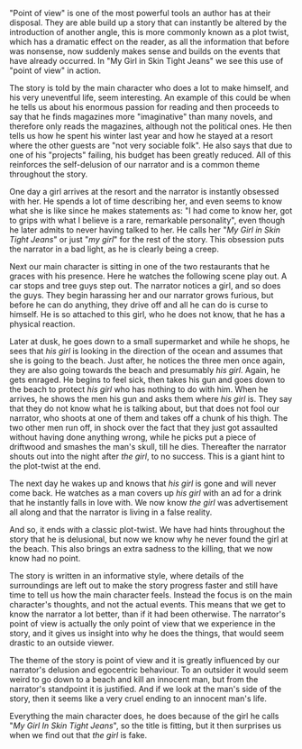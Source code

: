 "Point of view" is one of the most powerful tools an author has at their
disposal. They are able build up a story that can instantly be altered
by the introduction of another angle, this is more commonly known as a
plot twist, which has a dramatic effect on the reader, as all the
information that before was nonsense, now suddenly makes sense and
builds on the events that have already occurred. In "My Girl in Skin
Tight Jeans" we see this use of "point of view" in action.

The story is told by the main character who does a lot to make himself,
and his very uneventful life, seem interesting. An example of this could
be when he tells us about his enormous passion for reading and then
proceeds to say that he finds magazines more "imaginative" than many
novels, and therefore only reads the magazines, although not the
political ones. He then tells us how he spent his winter last year and
how he stayed at a resort where the other guests are "not very sociable
folk". He also says that due to one of his "projects" failing, his
budget has been greatly reduced. All of this reinforces the
self-delusion of our narrator and is a common theme throughout the
story.

One day a girl arrives at the resort and the narrator is instantly
obsessed with her. He spends a lot of time describing her, and even
seems to know what she is like since he makes statements as: "I had come
to know her, got to grips with what I believe is a rare, remarkable
personality", even though he later admits to never having talked to her.
He calls her "*My Girl in Skin Tight Jeans*" or just "*my girl*" for the
rest of the story. This obsession puts the narrator in a bad light, as
he is clearly being a creep.

Next our main character is sitting in one of the two restaurants that he
graces with his presence. Here he watches the following scene play out.
A car stops and tree guys step out. The narrator notices a girl, and so
does the guys. They begin harassing her and our narrator grows furious,
but before he can do anything, they drive off and all he can do is curse
to himself. He is so attached to this girl, who he does not know, that
he has a physical reaction.

Later at dusk, he goes down to a small supermarket and while he shops,
he sees that *his girl* is looking in the direction of the ocean and
assumes that she is going to the beach. Just after, he notices the three
men once again, they are also going towards the beach and presumably
*his girl*. Again, he gets enraged. He begins to feel sick, then takes
his gun and goes down to the beach to protect *his girl* who has nothing
to do with him. When he arrives, he shows the men his gun and asks them
where *his girl* is. They say that they do not know what he is talking
about, but that does not fool our narrator, who shoots at one of them
and takes off a chunk of his thigh. The two other men run off, in shock
over the fact that they just got assaulted without having done anything
wrong, while he picks put a piece of driftwood and smashes the man's
skull, till he dies. Thereafter the narrator shouts out into the night
after *the girl*, to no success. This is a giant hint to the plot-twist
at the end.

The next day he wakes up and knows that *his girl* is gone and will
never come back. He watches as a man covers up *his girl* with an ad for
a drink that he instantly falls in love with. We now know *the girl* was
advertisement all along and that the narrator is living in a false
reality.

And so, it ends with a classic plot-twist. We have had hints throughout
the story that he is delusional, but now we know why he never found the
girl at the beach. This also brings an extra sadness to the killing,
that we now know had no point.

The story is written in an informative style, where details of the
surroundings are left out to make the story progress faster and still
have time to tell us how the main character feels. Instead the focus is
on the main character's thoughts, and not the actual events. This means
that we get to know the narrator a lot better, than if it had been
otherwise. The narrator's point of view is actually the only point of
view that we experience in the story, and it gives us insight into why
he does the things, that would seem drastic to an outside viewer.

The theme of the story is point of view and it is greatly influenced by
our narrator's delusion and egocentric behaviour. To an outsider it
would seem weird to go down to a beach and kill an innocent man, but
from the narrator's standpoint it is justified. And if we look at the
man's side of the story, then it seems like a very cruel ending to an
innocent man's life.

Everything the main character does, he does because of the girl he calls
"*My Girl In Skin Tight Jeans*", so the title is fitting, but it then
surprises us when we find out that *the girl* is fake.

##  

